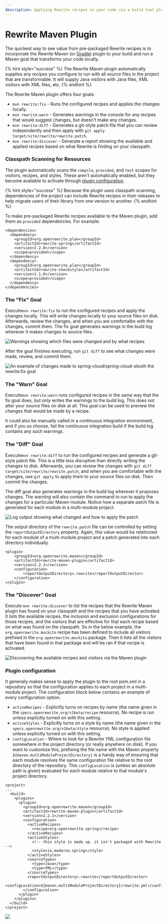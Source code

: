 ```yaml
---
description: Applying Rewrite recipes to your code via a build tool plugin for Maven.
---
```


# Rewrite Maven Plugin

The quickest way to see value from pre-packaged Rewrite recipes is to incorporate the Rewrite Maven \(or [Gradle](../rewrite-gradle-plugin.md)\) plugin to your build and run a Maven goal that transforms your code locally.

{% hint style="success" %}
The Rewrite Maven plugin automatically supplies any recipes you configure to run with all source files in the project that are transformable. It will supply Java visitors with Java files, XML visitors with XML files, etc.
{% endhint %}

The Rewrite Maven plugin offers four goals:

* `mvn rewrite:fix` - Runs the configured recipes and applies the changes locally.
* `mvn rewrite:warn` - Generates warnings in the console for any recipes that would suggest changes, but doesn't make any changes.
* `mvn rewrite:diff` - Generates a git-style patch file that you can review independently and then apply with `git apply target/site/rewrite/rewrite.patch`.
* `mvn rewrite:discover` - Generate a report showing the available and applied recipes based on what Rewrite is finding on your classpath.

### Classpath Scanning for Resources

The plugin automatically scans the `compile`, `provided`, and `test` scopes for visitors, recipes, and styles. These aren't automatically enabled, but they become available to activate through [plugin configuration](./#plugin-configuration).

{% hint style="success" %}
Because the plugin uses classpath scanning, dependencies of the project can include Rewrite recipes in their releases to help migrate users of their library from one version to another.
{% endhint %}

To make pre-packaged Rewrite recipes available to the Maven plugin, add them as `provided` dependencies. For example:

```markup
<dependencies>
  <dependency>
    <groupId>org.openrewrite.plan</groupId>
    <artifactId>rewrite-spring</artifactId>
    <version>2.2.0</version>
    <scope>provided</scope>
  </dependency>
  <dependency>
    <groupId>org.openrewrite.plan</groupId>
    <artifactId>rewrite-checkstyle</artifactId>
    <version>1.1.0</version>
    <scope>provided</scope>
  </dependency>
</dependencies>
```

### The "Fix" Goal

Execute`mvn rewrite:fix` to run the configured recipes and apply the changes locally. This will write changes locally to your source files on disk. Afterwards, review the changes, and when you are comfortalbe with the changes, commit them. The fix goal generates warnings in the build log wherever it makes changes to source files.

![Warnings showing which files were changed and by what recipes](../../.gitbook/assets/image%20%285%29.png)

After the goal finishes executing, run `git diff` to see what changes were made, review, and commit them.

![An example of changes made to spring-cloud/spring-cloud-sleuth the rewrite:fix goal](../../.gitbook/assets/image%20%287%29.png)

### The "Warn" Goal

Execute`mvn rewrite:warn` runs configured recipes in the same way that the fix goal does, but only writes the warnings to the build log. This does not alter your source files on disk at all. This goal can be used to preview the changes that would be made by a recipe.

It could also be manually called in a continuous integration environment, and if you so choose, fail the continuous integration build if the build log contains any such warnings.

### The "Diff" Goal

Execute`mvn rewrite:diff` to run the configured recipes and generate a git-style patch file. This is a little less disruptive than directly writing the changes to disk. Afterwards, you can review the changes with `git diff target/site/rewrite/rewrite.patch`, and when you are comfortable with the changes, use `git apply` to apply them to your source files on disk. Then commit the changes. 

The diff goal also generates warnings in the build log wherever it proposes changes. The warning will also contain the command to run to apply the changes for a particular Maven module. Notice how a separate patch file is generated for each module in a multi-module project.

![Log output showing what changed and how to apply the patch](../../.gitbook/assets/image%20%284%29.png)

The output directory of the `rewrite.patch` file can be controlled by setting the `reportOutputDirectory` property. Again, this value would be relativized for each module of a multi-module project and a patch generated into each directory individually.

```markup
<plugin>
    <groupId>org.openrewrite.maven</groupId>
    <artifactId>rewrite-maven-plugin</artifactId>
    <version>2.2.1</version>
    <configuration>
        <reportOutputDirectory>.rewrite</reportOutputDirector>
    </configuration>
</plugin>
```

### The "Discover" Goal

Execute `mvn rewrite:discover` to list the recipes that the Rewrite Maven plugin has found on your classpath and the recipes that you have activated. It lists the available recipes, the inclusion and exclusion configurations for those recipes, and the visitors that are effective for that each recipe based on what was found on the classpath. So in the below example, the `org.openrewrite.mockito` recipe has been defined to include all visitors prefixed in the `org.openrewrite.mockito` package. Then it lists all the visitors that have been found in that package and will be ran if that recipe is activated. 

![Discovering the available recipes and visitors via the Maven plugin](../../.gitbook/assets/image%20%283%29.png)

### Plugin configuration

It generally makes sense to apply the plugin to the root pom.xml in a repository so that the configuration applies to each project in a multi-module project. The configuration block below contains an example of every configuration option.

* `activeRecipes` - Explicitly turns on recipes by name \(the name given in the `specs.openrewrite.org/v1beta/recipe` resource\). No recipe is run unless explicitly turned on with this setting.
* `activeStyles` - Explicitly turns on a style by name \(the name given in the `specs.openrewrite.org/v1beta/style` resource\). No style is applied unless explicitly turned on with this setting.
* `configLocation` - Where to look for a Rewrite YML configuration file somewhere in the project directory \(or really anywhere on disk\). If you want to customize this, prefixing the file name with the Maven property `${maven.multiModuleProjectDirectory}` is a handy way of ensuring that each module resolves the same configuration file relative to the root directory of the repository. This `configLocation` is \(unless an absolute path is given\) evaluated for _each_ module relative to that module's project directory.

```markup
<project>
...
  <build>
    <plugins>
      <plugin>
        <groupId>org.openrewrite.maven</groupId>
        <artifactId>rewrite-maven-plugin</artifactId>
        <version>2.2.1</version>
        <configuration>
          <activeRecipes>
            <recipe>org.openrewrite.spring</recipe>
          </activeRecipes>
          <activeStyles>
            <!-- this style is made up. it isn't packaged with Rewrite -->
            <style>io.moderne.spring</style>
          </activeStyles>
          <sourceTypes>
            <type>Java</type>
            <type>YML</type>
          </sourceTypes>
          <reportOutputDirectory>.rewrite</reportOutputDirector>
          <configLocation>${maven.multiModuleProjectDirectory}/rewrite.yml</configLocation>
        </configuration>
      </plugin>
    </plugins>
  </build>
</project>
```

![](../../.gitbook/assets/image%20%2811%29.png)

